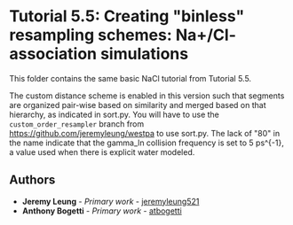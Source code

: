 # Tutorial 5.5: Creating "binless" resampling schemes: Na+/Cl- association simulations
This folder contains the same basic NaCl tutorial from Tutorial 5.5.

The custom distance scheme is enabled in this version such that segments are organized pair-wise based on similarity and merged based on that hierarchy, as indicated in sort.py. You will have to use the `custom_order_resampler` branch from https://github.com/jeremyleung/westpa to use sort.py. The lack of "80" in the name indicate that the gamma_ln collision frequency is set to 5 ps^{-1}, a value used when there is explicit water modeled. 




## Authors

* **Jeremy Leung** - *Primary work* - [jeremyleung521](https://github.com/jeremyleung521)
* **Anthony Bogetti** - *Primary work* - [atbogetti](https://github.com/atbogetti)
